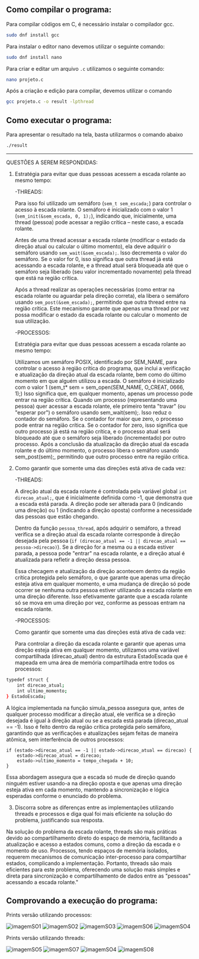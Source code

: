 ## Como compilar o programa:

Para compilar códigos em C, é necessário instalar o compilador gcc.
```bash
sudo dnf install gcc
```
Para instalar o editor nano devemos utilizar o seguinte comando:
```bash
sudo dnf install nano
```
Para criar e editar um arquivo `.c` utilizamos o seguinte comando:
```bash
nano projeto.c
```
Após a criação e edição  para compilar, devemos utilizar o comando

```bash
gcc projeto.c -o result -lpthread
```
## Como executar o programa:

Para apresentar o resultado na tela, basta utilizarmos o comando abaixo

```bash
./result
```

---


QUESTÕES A SEREM RESPONDIDAS:
 
1. Estratégia para evitar que duas pessoas acessem a escada rolante ao mesmo tempo:
   
    -THREADS:
   
    Para isso foi utilizado um semáforo (`sem_t sem_escada;`) para controlar o acesso à escada rolante. O semáforo é inicializado com o valor 1 (`sem_init(&sem_escada, 0, 1);`), indicando que, inicialmente, uma thread (pessoa) pode acessar a região crítica – neste caso, a escada rolante.
   
    Antes de uma thread acessar a escada rolante (modificar o estado da direção atual ou calcular o último momento), ela deve adquirir o semáforo usando `sem_wait(&sem_escada);`. Isso decrementa o valor do semáforo. Se o valor for 0, isso significa que outra thread já está acessando a escada rolante, e a thread atual será bloqueada até que o semáforo seja liberado (seu valor incrementado novamente) pela thread que está na região crítica.

    Após a thread realizar as operações necessárias (como entrar na escada rolante ou aguardar pela direção correta), ela libera o semáforo usando `sem_post(&sem_escada);`, permitindo que outra thread entre na região crítica. Este mecanismo garante que apenas uma thread por vez possa modificar o estado da escada rolante ou calcular o momento de sua utilização.


    -PROCESSOS:

   Estratégia para evitar que duas pessoas acessem a escada rolante ao mesmo tempo:
   
   Utilizamos um semáforo POSIX, identificado por SEM_NAME, para controlar o acesso à região crítica do programa, que inclui a verificação e atualização da direção atual da escada rolante, bem como do último momento em que alguém utilizou a escada. O semáforo é inicializado com o valor 1 (sem_t* sem = sem_open(SEM_NAME, O_CREAT, 0666, 1);)
Isso significa que, em qualquer momento, apenas um processo pode entrar na região crítica. Quando um processo (representando uma pessoa) quer acessar a escada rolante, ele primeiro tenta "travar" (ou "esperar por") o semáforo usando sem_wait(sem);. Isso reduz o contador do semáforo. Se o contador for maior que zero, o processo pode entrar na região crítica. Se o contador for zero, isso significa que outro processo já está na região crítica, e o processo atual será bloqueado até que o semáforo seja liberado (incrementado) por outro processo.
Após a conclusão da atualização da direção atual da escada rolante e do último momento, o processo libera o semáforo usando sem_post(sem);, permitindo que outro processo entre na região crítica.


3. Como garantir que somente uma das direções está ativa de cada vez:
   
    -THREADS:
   
    A direção atual da escada rolante é controlada pela variável global `int direcao_atual;`, que é inicialmente definida como -1, que demonstra que a escada está parada. A direção pode ser alterada para 0 (indicando uma direção) ou 1 (indicando a direção oposta) conforme a necessidade das pessoas que estão chegando.
   
   Dentro da função `pessoa_thread`, após adquirir o semáforo, a thread verifica se a direção atual da escada rolante corresponde à direção desejada pela pessoa (`if (direcao_atual == -1 || direcao_atual == pessoa->direcao)`). Se a direção for a mesma ou a escada estiver parada, a pessoa pode "entrar" na escada rolante, e a direção atual é atualizada para refletir a direção dessa pessoa.
   
   Essa checagem e atualização da direção acontecem dentro da região crítica protegida pelo semáforo, o que garante que apenas uma direção esteja ativa em qualquer momento, e uma mudança de direção só pode ocorrer se nenhuma outra pessoa estiver utilizando a escada rolante em uma direção diferente. Isso efetivamente garante que a escada rolante só se mova em uma direção por vez, conforme as pessoas entram na escada rolante.


    -PROCESSOS:

   Como garantir que somente uma das direções está ativa de cada vez:

   
    Para controlar a direção da escada rolante e garantir que apenas uma direção esteja ativa em qualquer momento, utilizamos uma variável compartilhada (direcao_atual) dentro da estrutura EstadoEscada que é mapeada em uma área de memória compartilhada entre todos os processos:

```bash
typedef struct {
    int direcao_atual;
    int ultimo_momento;
} EstadoEscada;
```

A lógica implementada na função simula_pessoa assegura que, antes de qualquer processo modificar a direção atual, ele verifica se a direção desejada é igual à direção atual ou se a escada está parada (direcao_atual == -1). Isso é feito dentro da região crítica protegida pelo semáforo, garantindo que as verificações e atualizações sejam feitas de maneira atômica, sem interferência de outros processos:

```
if (estado->direcao_atual == -1 || estado->direcao_atual == direcao) {
    estado->direcao_atual = direcao;
    estado->ultimo_momento = tempo_chegada + 10;
}
```
Essa abordagem assegura que a escada só mude de direção quando ninguém estiver usando-a na direção oposta e que apenas uma direção esteja ativa em cada momento, mantendo a sincronização e lógica esperadas conforme o enunciado do problema.




3. Discorra sobre as diferenças entre as implementações utilizando threads e processos e diga qual foi mais eficiente na solução do problema, justificando sua resposta.


Na solução do problema da escada rolante, threads são mais práticas devido ao compartilhamento direto do espaço de memória, facilitando a atualização e acesso a estados comuns, como a direção da escada e o momento de uso. Processos, tendo espaços de memória isolados, requerem mecanismos de comunicação inter-processo para compartilhar estados, complicando a implementação. Portanto, threads são mais eficientes para este problema, oferecendo uma solução mais simples e direta para sincronização e compartilhamento de dados entre as "pessoas" acessando a escada rolante."


## Comprovando a execução do programa:
Prints versão utilizando processos:

![imagemSO1](https://github.com/OtavioBruzadin/LabsSistemasOperacionais/assets/146960599/77bd1ad8-171e-454a-9da5-45a72acd99ad)
![imagemSO2](https://github.com/OtavioBruzadin/LabsSistemasOperacionais/assets/146960599/dc440767-e1ec-432a-a1e9-0240654c3871)
![imagemSO3](https://github.com/OtavioBruzadin/LabsSistemasOperacionais/assets/146960599/88f1d440-54af-495a-861b-671a1ba6569c)
![imagemSO6](https://github.com/OtavioBruzadin/LabsSistemasOperacionais/assets/146960599/3566c794-888c-45ac-85e5-780532cebae0)
![imagemSO4](https://github.com/OtavioBruzadin/LabsSistemasOperacionais/assets/146960599/fed9ea18-fbc8-47bf-beae-908cec1ed66f)


Prints versão utilizando threads:

![imagemSO5](https://github.com/OtavioBruzadin/LabsSistemasOperacionais/assets/146960599/fc1cdc65-dd13-4e27-b524-3785bf6e1ede)
![imagemSO7](https://github.com/OtavioBruzadin/LabsSistemasOperacionais/assets/146960599/a6d2b20e-9472-4d02-af02-ac77694adf71)
![imagemSO4](https://github.com/OtavioBruzadin/LabsSistemasOperacionais/assets/146960599/fed9ea18-fbc8-47bf-beae-908cec1ed66f)
![imagemSO8](https://github.com/OtavioBruzadin/LabsSistemasOperacionais/assets/146960599/1be3464c-405f-4ef8-b949-b4a3356adf6b)
